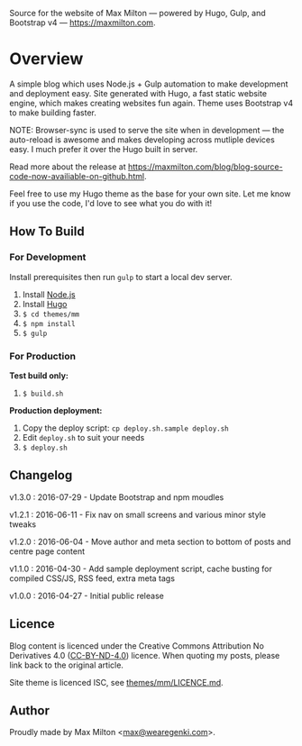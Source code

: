 Source for the website of Max Milton &mdash; powered by Hugo, Gulp, and Bootstrap v4 &mdash; <https://maxmilton.com>.

# Overview

A simple blog which uses Node.js + Gulp automation to make development and deployment easy. Site generated with Hugo, a fast static website engine, which makes creating websites fun again. Theme uses Bootstrap v4 to make building faster.

NOTE: Browser-sync is used to serve the site when in development &mdash; the auto-reload is awesome and makes developing across mutliple devices easy. I much prefer it over the Hugo built in server.

Read more about the release at <https://maxmilton.com/blog/blog-source-code-now-availiable-on-github.html>.

Feel free to use my Hugo theme as the base for your own site. Let me know if you use the code, I'd love to see what you do with it!

## How To Build

### For Development

Install prerequisites then run `gulp` to start a local dev server.

1. Install [Node.js](https://nodejs.org)
2. Install [Hugo](https://github.com/spf13/hugo/releases)
3. `$ cd themes/mm`
4. `$ npm install`
5. `$ gulp`

### For Production

**Test build only:**

1. `$ build.sh`

**Production deployment:**

1. Copy the deploy script: `cp deploy.sh.sample deploy.sh`
2. Edit `deploy.sh` to suit your needs
3. `$ deploy.sh`

## Changelog

v1.3.0
:  2016-07-29 - Update Bootstrap and npm moudles

v1.2.1
:  2016-06-11 - Fix nav on small screens and various minor style tweaks

v1.2.0
:  2016-06-04 - Move author and meta section to bottom of posts and centre page content

v1.1.0
: 2016-04-30 - Add sample deployment script, cache busting for compiled CSS/JS, RSS feed, extra meta tags

v1.0.0
:  2016-04-27 - Initial public release

## Licence

Blog content is licenced under the Creative Commons Attribution No Derivatives 4.0 ([CC-BY-ND-4.0](http://creativecommons.org/licenses/by-nd/4.0/legalcode)) licence. When quoting my posts, please link back to the original article.

Site theme is licenced ISC, see [themes/mm/LICENCE.md](https://github.com/MaxMilton/MaxMilton.com/blob/master/themes/mm/LICENSE.md).

## Author

Proudly made by Max Milton &lt;<max@wearegenki.com>&gt;.

